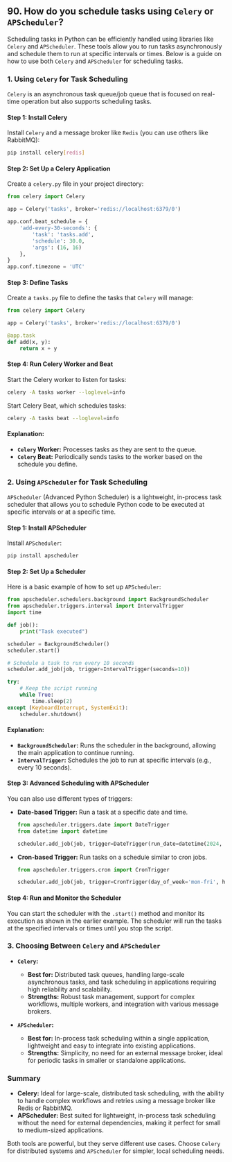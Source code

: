 ## 90. How do you schedule tasks using `Celery` or `APScheduler`?


Scheduling tasks in Python can be efficiently handled using libraries like `Celery` and `APScheduler`. These tools allow you to run tasks asynchronously and schedule them to run at specific intervals or times. Below is a guide on how to use both `Celery` and `APScheduler` for scheduling tasks.

### 1. **Using `Celery` for Task Scheduling**

`Celery` is an asynchronous task queue/job queue that is focused on real-time operation but also supports scheduling tasks.

#### **Step 1: Install Celery**

Install `Celery` and a message broker like `Redis` (you can use others like RabbitMQ):

```bash
pip install celery[redis]
```

#### **Step 2: Set Up a Celery Application**

Create a `celery.py` file in your project directory:

```python
from celery import Celery

app = Celery('tasks', broker='redis://localhost:6379/0')

app.conf.beat_schedule = {
    'add-every-30-seconds': {
        'task': 'tasks.add',
        'schedule': 30.0,
        'args': (16, 16)
    },
}
app.conf.timezone = 'UTC'
```

#### **Step 3: Define Tasks**

Create a `tasks.py` file to define the tasks that `Celery` will manage:

```python
from celery import Celery

app = Celery('tasks', broker='redis://localhost:6379/0')

@app.task
def add(x, y):
    return x + y
```

#### **Step 4: Run Celery Worker and Beat**

Start the Celery worker to listen for tasks:

```bash
celery -A tasks worker --loglevel=info
```

Start Celery Beat, which schedules tasks:

```bash
celery -A tasks beat --loglevel=info
```

#### **Explanation:**

- **`Celery` Worker:** Processes tasks as they are sent to the queue.
- **`Celery` Beat:** Periodically sends tasks to the worker based on the schedule you define.

### 2. **Using `APScheduler` for Task Scheduling**

`APScheduler` (Advanced Python Scheduler) is a lightweight, in-process task scheduler that allows you to schedule Python code to be executed at specific intervals or at a specific time.

#### **Step 1: Install APScheduler**

Install `APScheduler`:

```bash
pip install apscheduler
```

#### **Step 2: Set Up a Scheduler**

Here is a basic example of how to set up `APScheduler`:

```python
from apscheduler.schedulers.background import BackgroundScheduler
from apscheduler.triggers.interval import IntervalTrigger
import time

def job():
    print("Task executed")

scheduler = BackgroundScheduler()
scheduler.start()

# Schedule a task to run every 10 seconds
scheduler.add_job(job, trigger=IntervalTrigger(seconds=10))

try:
    # Keep the script running
    while True:
        time.sleep(2)
except (KeyboardInterrupt, SystemExit):
    scheduler.shutdown()
```

#### **Explanation:**

- **`BackgroundScheduler`:** Runs the scheduler in the background, allowing the main application to continue running.
- **`IntervalTrigger`:** Schedules the job to run at specific intervals (e.g., every 10 seconds).

#### **Step 3: Advanced Scheduling with APScheduler**

You can also use different types of triggers:

- **Date-based Trigger:** Run a task at a specific date and time.
  ```python
  from apscheduler.triggers.date import DateTrigger
  from datetime import datetime

  scheduler.add_job(job, trigger=DateTrigger(run_date=datetime(2024, 8, 19, 12, 0)))
  ```

- **Cron-based Trigger:** Run tasks on a schedule similar to cron jobs.
  ```python
  from apscheduler.triggers.cron import CronTrigger

  scheduler.add_job(job, trigger=CronTrigger(day_of_week='mon-fri', hour=12, minute=0))
  ```

#### **Step 4: Run and Monitor the Scheduler**

You can start the scheduler with the `.start()` method and monitor its execution as shown in the earlier example. The scheduler will run the tasks at the specified intervals or times until you stop the script.

### 3. **Choosing Between `Celery` and `APScheduler`**

- **`Celery`:**
  - **Best for:** Distributed task queues, handling large-scale asynchronous tasks, and task scheduling in applications requiring high reliability and scalability.
  - **Strengths:** Robust task management, support for complex workflows, multiple workers, and integration with various message brokers.

- **`APScheduler`:**
  - **Best for:** In-process task scheduling within a single application, lightweight and easy to integrate into existing applications.
  - **Strengths:** Simplicity, no need for an external message broker, ideal for periodic tasks in smaller or standalone applications.

### Summary

- **Celery:** Ideal for large-scale, distributed task scheduling, with the ability to handle complex workflows and retries using a message broker like Redis or RabbitMQ.
- **APScheduler:** Best suited for lightweight, in-process task scheduling without the need for external dependencies, making it perfect for small to medium-sized applications.

Both tools are powerful, but they serve different use cases. Choose `Celery` for distributed systems and `APScheduler` for simpler, local scheduling needs.